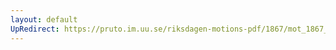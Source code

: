 ```yaml
---
layout: default
UpRedirect: https://pruto.im.uu.se/riksdagen-motions-pdf/1867/mot_1867__ak__236/mot_1867__ak__236-001.pdf
---
```

